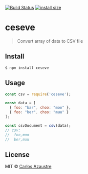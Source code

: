 [![Build Status](https://travis-ci.org/carlosazaustre/ceseve.svg?branch=master)](https://travis-ci.org/carlosazaustre/ceseve)
[![install size](https://packagephobia.now.sh/badge?p=ceseve)](https://packagephobia.now.sh/result?p=ceseve)

# ceseve
> Convert array of data to CSV file

## Install
```
$ npm install ceseve
```

## Usage
```js
const csv = require('ceseve');

const data = [
  { foo: "bar", choo: "moo" },
  { foo: "ber", choo: "muu" }
];

const csvDocument = csv(data);
// csv:
//  foo,moo
//  ber,muu
```

## License
MIT © [Carlos Azaustre](https://carlosazaustre.es)
